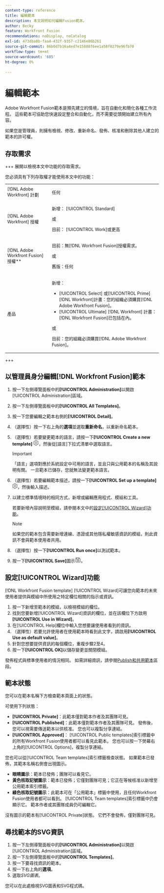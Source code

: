 ```yaml
---
content-type: reference
title: 編輯範本
description: 本文說明如何編輯Fusion範本。
author: Becky
feature: Workfront Fusion
recommendations: noDisplay, noCatalog
exl-id: 473dba8b-faa4-432f-9357-c2146e86b261
source-git-commit: 86b0d7b16a4ed7e15888f6ee1a58f0279e96fb70
workflow-type: tm+mt
source-wordcount: '685'
ht-degree: 0%

---
```


# 編輯範本

Adobe Workfront Fusion範本是預先建立的情境，旨在自動化和簡化各種工作流程。 這些範本可協助您快速設定整合和自動化，而不需要從頭開始建立所有內容。

如果您是管理員，則擁有檢視、修改、重新命名、發佈、核准和刪除其他人建立的範本的許可權。

## 存取需求

+++ 展開以檢視本文中功能的存取需求。

您必須具有下列存取權才能使用本文中的功能：

<table style="table-layout:auto">
  <col>
  <col>
  <tbody>
    <tr>
      <td role="rowheader">[!DNL Adobe Workfront] 計劃</td>
      <td><p>任何</p></td>
    </tr>
    <tr data-mc-conditions="">
      <td role="rowheader">[!DNL Adobe Workfront] 授權</td>
      <td><p>新增： [!UICONTROL Standard]</p><p>或</p><p>目前： [!UICONTROL Work]或更高</p></td>
    </tr>
    <tr>
      <td role="rowheader">[!DNL Adobe Workfront Fusion] 授權**</td>
      <td>
        <p>目前：無[!DNL Workfront Fusion]授權需求。</p>
        <p>或</p>
        <p>舊版：任何</p>
      </td>
    </tr>
    <tr>
      <td role="rowheader">產品</td>
      <td>
        <p>新增：</p>
        <ul>
          <li>[!UICONTROL Select] 或[!UICONTROL Prime] [!DNL Workfront]計畫：您的組織必須購買[!DNL Adobe Workfront Fusion]。</li>
          <li>[!UICONTROL Ultimate] [!DNL Workfront] 計畫： [!DNL Workfront Fusion]已包括在內。</li>
        </ul>
        <p>或</p>
        <p>目前：您的組織必須購買[!DNL Adobe Workfront Fusion]。</p>
      </td>
    </tr>
  </tbody>
</table>

<!--
For more detail about the information in this table, see [Access requirements in Workfront documentation](/help/quicksilver/administration-and-setup/add-users/access-levels-and-object-permissions/access-level-requirements-in-documentation.md). 

For information on [!DNL Adobe Workfront Fusion] licenses, see [[!DNL Adobe Workfront Fusion] licenses](../../workfront-fusion/get-started/license-automation-vs-integration.md). -->

+++

## 以管理員身分編輯[!DNL Workfront Fusion]範本

1. 按一下左側導覽面板中的&#x200B;**[!UICONTROL Administration]**&#x200B;以開啟[!UICONTROL Administration]區域。
1. 按一下左側導覽面板中的&#x200B;**[!UICONTROL All Templates]**。
1. 按一下您要編輯之範本右側的&#x200B;**[!UICONTROL Detail]**。
1. （選擇性）按一下右上角的&#x200B;**選項**&#x200B;並選取&#x200B;**重新命名**，以重新命名範本。
1. （選擇性）若要變更範本的語言，請按一下&#x200B;**[!UICONTROL Create a new template]** ![](assets/fusion-scenario-settings-icon.png)，然後從[語言]下拉式清單中選取語言。

   >[!IMPORTANT]
   >
   >「語言」選項對應於系統設定中可用的語言，並且只與公用範本的名稱及其說明有關。 一旦範本已儲存，您就無法變更範本語言。

1. （選擇性）若要編輯範本描述，請按一下&#x200B;**[!UICONTROL Set up a template]** ![](assets/fusion-scenario-settings-icon.png)，然後輸入描述。
1. 以建立標準情境時的相同方式，新增或編輯應用程式、模組和工具。

   若要新增內容說明至模組，請參閱本文中的[設定[!UICONTROL Wizard]功能](#set-up-wizard-functionality)。

   <!--For more information on building a scenario, see [Create a scenario in [!DNL Adobe Workfront Fusion]](../../../workfront-fusion/scenarios/create-a-scenario.md).-->

   >[!NOTE]
   >
   >如果您的範本包含需要新增連線、憑證或其他隱私權敏感資訊的模組，則此資訊不會與範本使用者共用。

1. （選擇性）按一下&#x200B;**[!UICONTROL Run once]**&#x200B;以測試範本。
1. 按一下&#x200B;**[!UICONTROL Save]**&#x200B;圖示![](assets/save-icon.png)。


## 設定[!UICONTROL Wizard]功能

[!DNL Workfront Fusion template] [!UICONTROL Wizard]可讓您向範本的未來使用者提供與模組中所使用之特定欄位相關的指示或資訊。

1. 按一下新增至範本的模組，以檢視模組的欄位。
1. 找到您要新增[!UICONTROL Wizard]資訊的欄位，並在該欄位下方啟用&#x200B;**[!UICONTROL Use in Wizard]**。
1. 在[!UICONTROL Help]欄位中輸入您想要讓使用者看到的資訊。
1. （選擇性）若要允許使用者在使用範本時看到此文字，請啟用&#x200B;**[!UICONTROL Use as default value]**。
1. 針對您想要提供資訊的每個欄位，重複步驟2至4。
1. 按一下&#x200B;**[!UICONTROL OK]**&#x200B;以儲存變更並關閉模組。

發佈程式與標準使用者的情況相同。 如需詳細資訊，請參閱[Publish和共用範本](/help/workfront-fusion/create-and-manage-templates/publish-and-share-fusion-templates.md)區段。

## 範本狀態

您可以在範本名稱下方檢查範本頁面上的狀態。

可使用下列狀態：

* **[!UICONTROL Private]**：此範本僅對範本作者及其團隊可見。
* **[!UICONTROL Published]**：此範本僅對範本作者及其團隊可見。 發佈後，您可以視需要傳送範本以供核准。 您也可以複製分享連結。
* **[!UICONTROL Approved]**： [!UICONTROL Public templates]索引標籤中的所有Workfront Fusion使用者都可以看見此範本。 您也可以按一下熒幕右上角的[!UICONTROL Options]，複製分享連結。

您也可以從[!UICONTROL Team templates]索引標籤檢查狀態。 如果範本已發佈，其範本名稱右側會出現圖示。

* **眼睛圖示**：範本已發佈；團隊可以看見它。
* **黃色核取記號圖示**：範本已發佈；它僅對團隊可見；它正在等候核准以新增至公用範本索引標籤。
* **綠色核取記號圖示**：此範本可在「公用範本」標籤中使用，且任何Workfront Fusion使用者都可以看到。 [!UICONTROL Team templates]索引標籤中仍會顯示它。 範本作者或其團隊成員仍可編輯它。

沒有圖示的範本有[!UICONTROL Private]狀態。 它們不會發佈，僅對團隊可見。

## 尋找範本的SVG資訊

1. 按一下左側導覽面板中的&#x200B;**[!UICONTROL Administration]**&#x200B;以開啟[!UICONTROL Administration]區域。
1. 按一下左側導覽面板中的&#x200B;**[!UICONTROL Templates]**。
1. 按一下要尋找資訊的範本。
1. 按一下右上角的&#x200B;**選項**。
1. 選取&#x200B;*SVG圖表*。

您可以在此處檢視SVG圖表和SVG程式碼。
